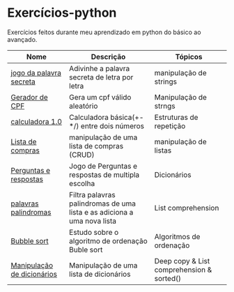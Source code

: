 # Exercícios-python
Exercícios feitos durante meu aprendizado em python do básico ao avançado.

| Nome               |Descrição |Tópicos   |
| -----------------  |-----------------------------------|----------- |
|[jogo da palavra secreta](https://github.com/Jose-rcn/Exercicios-python/blob/main/src/jogo_da_palavra_secreta.py)|Adivinhe a palavra secreta de letra por letra|manipulação de strings|
|[Gerador de CPF](https://github.com/Jose-rcn/Exercicios-python/blob/main/src/CPF_gerador.py)|Gera um cpf válido aleatório|Manipulação de strngs|
[calculadora 1.0](https://github.com/Jose-rcn/Exercicios-python/blob/main/src/calculadora1.0.py)|Calculadora básica(+-*/) entre dois números|Estruturas de repetição
|[Lista de compras](https://github.com/Jose-rcn/Exercicios-python/blob/main/src/lista_de_compras.py)|manipulação de uma lista de compras (CRUD)| manipulação de listas|
|[Perguntas e respostas](https://github.com/Jose-rcn/Exercicios-python/blob/main/src/perguntas_e_respostas.py)| Jogo de Perguntas e respostas de multipla escolha|Dicionários|
|[palavras palindromas](https://github.com/Jose-rcn/Exercicios-python/blob/main/src/palavras_palindromas.py)|Filtra palavras palindromas de uma lista e as adiciona a uma nova lista|List comprehension|
|[Bubble sort](https://github.com/Jose-rcn/Exercicios-python/blob/main/src/bubble_sort.py)| Estudo sobre o algoritmo de ordenação Buble sort| Algoritmos de ordenação|
|[Manipulação de dicionários](https://github.com/Jose-rcn/Exercicios-python/blob/main/src/manipulacao_de_dicion%C3%A1rios.py)|Manipulação de uma lista de dicionários|Deep copy & List comprehension & sorted()|
